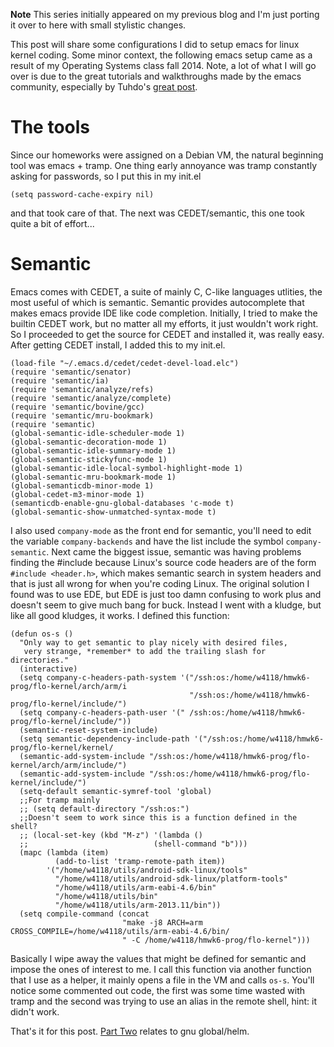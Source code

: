 **Note** This series initially appeared on my previous blog and I'm just
 porting it over to here with small stylistic changes. 

This post will share some configurations I did to setup emacs for
linux kernel coding. Some minor context, the following emacs setup
came as a result of my Operating Systems class fall 2014. Note, a lot
of what I will go over is due to the great tutorials and walkthroughs
made by the emacs community, especially by Tuhdo's [great post](http://tuhdo.github.io/c-ide.html).

# The tools

Since our homeworks were assigned on a Debian VM, the natural
beginning tool was emacs + tramp. One thing early annoyance was tramp
constantly asking for passwords, so I put this in my init.el

```emacs-lisp
(setq password-cache-expiry nil)
```

and that took care of that. The next was CEDET/semantic, this one took
quite a bit of effort...

# Semantic

Emacs comes with CEDET, a suite of mainly C, C-like languages
utlities, the most useful of which is semantic. Semantic provides
autocomplete that makes emacs provide IDE like code
completion. Initially, I tried to make the builtin CEDET work, but no
matter all my efforts, it just wouldn't work right. So I proceeded to
get the source for CEDET and installed it, was really easy. After
getting CEDET install, I added this to my init.el.

```emacs-lisp
(load-file "~/.emacs.d/cedet/cedet-devel-load.elc")
(require 'semantic/senator)
(require 'semantic/ia)
(require 'semantic/analyze/refs)
(require 'semantic/analyze/complete)
(require 'semantic/bovine/gcc)
(require 'semantic/mru-bookmark)
(require 'semantic)
(global-semantic-idle-scheduler-mode 1)
(global-semantic-decoration-mode 1)
(global-semantic-idle-summary-mode 1)
(global-semantic-stickyfunc-mode 1)
(global-semantic-idle-local-symbol-highlight-mode 1)
(global-semantic-mru-bookmark-mode 1)
(global-semanticdb-minor-mode 1)
(global-cedet-m3-minor-mode 1)
(semanticdb-enable-gnu-global-databases 'c-mode t)
(global-semantic-show-unmatched-syntax-mode t)
```

I also used `company-mode` as the front end for semantic, you'll need
to edit the variable `company-backends` and have the list include the
symbol `company-semantic`. Next came the biggest issue, semantic was
having problems finding the #include because Linux's source code
headers are of the form `#include <header.h>`, which makes semantic
search in system headers and that is just all wrong for when you're
coding Linux. The original solution I found was to use EDE, but EDE is
just too damn confusing to work plus and doesn't seem to give much
bang for buck. Instead I went with a kludge, but like all good
kludges, it works. I defined this function:

```emacs-lisp
(defun os-s ()
  "Only way to get semantic to play nicely with desired files,
   very strange, *remember* to add the trailing slash for directories."
  (interactive)
  (setq company-c-headers-path-system '("/ssh:os:/home/w4118/hmwk6-prog/flo-kernel/arch/arm/i
                                        "/ssh:os:/home/w4118/hmwk6-prog/flo-kernel/include/")
  (setq company-c-headers-path-user '(" /ssh:os:/home/w4118/hmwk6-prog/flo-kernel/include/"))
  (semantic-reset-system-include)
  (setq semantic-dependency-include-path '("/ssh:os:/home/w4118/hmwk6-prog/flo-kernel/kernel/
  (semantic-add-system-include "/ssh:os:/home/w4118/hmwk6-prog/flo-kernel/arch/arm/include/")
  (semantic-add-system-include "/ssh:os:/home/w4118/hmwk6-prog/flo-kernel/include/")
  (setq-default semantic-symref-tool 'global)
  ;;For tramp mainly 
  ;; (setq default-directory "/ssh:os:")
  ;;Doesn't seem to work since this is a function defined in the shell? 
  ;; (local-set-key (kbd "M-z") '(lambda () 
  ;;                            (shell-command "b")))
  (mapc (lambda (item)
          (add-to-list 'tramp-remote-path item))
        '("/home/w4118/utils/android-sdk-linux/tools"
          "/home/w4118/utils/android-sdk-linux/platform-tools"
          "/home/w4118/utils/arm-eabi-4.6/bin"
          "/home/w4118/utils/bin"
          "/home/w4118/utils/arm-2013.11/bin"))
  (setq compile-command (concat
                         "make -j8 ARCH=arm CROSS_COMPILE=/home/w4118/utils/arm-eabi-4.6/bin/
                         " -C /home/w4118/hmwk6-prog/flo-kernel")))
```

Basically I wipe away the values that might be defined for semantic
and impose the ones of interest to me. I call this function via
another function that I use as a helper, it mainly opens a file in the
VM and calls `os-s`. You'll notice some commented out code, the first
was some time wasted with tramp and the second was trying to use an
alias in the remote shell, hint: it didn't work. 

That's it for this post. [Part Two](http://hyegar.com/blog/2015/09/11/emacs-for-linux-coding-part-ii/) relates to gnu global/helm.
